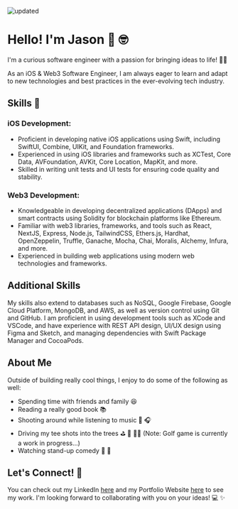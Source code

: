 ![updated](https://user-images.githubusercontent.com/36863375/232238861-a23135e5-f7aa-4ce9-ab4d-e053780f5cd1.png)

# Hello! I'm Jason 👋 🤓

I'm a curious software engineer with a passion for bringing ideas to life! 🧠💡 

As an iOS & Web3 Software Engineer, I am always eager to learn and adapt to new technologies and best practices in the ever-evolving tech industry.

## Skills 🚀

### iOS Development:
* Proficient in developing native iOS applications using Swift, including SwiftUI, Combine, UIKit, and Foundation frameworks.
* Experienced in using iOS libraries and frameworks such as XCTest, Core Data, AVFoundation, AVKit, Core Location, MapKit, and more.
* Skilled in writing unit tests and UI tests for ensuring code quality and stability.

### Web3 Development:
* Knowledgeable in developing decentralized applications (DApps) and smart contracts using Solidity for blockchain platforms like Ethereum.
* Familiar with web3 libraries, frameworks, and tools such as React, NextJS, Express, Node.js, TailwindCSS, Ethers.js, Hardhat, OpenZeppelin, Truffle, Ganache, Mocha, Chai, Moralis, Alchemy, Infura, and more.
* Experienced in building web applications using modern web technologies and frameworks.

## Additional Skills
My skills also extend to databases such as NoSQL, Google Firebase, Google Cloud Platform, MongoDB, and AWS, as well as version control using Git and GitHub. I am proficient in using development tools such as XCode and VSCode, and have experience with REST API design, UI/UX design using Figma and Sketch, and managing dependencies with Swift Package Manager and CocoaPods.

## About Me 
Outside of building really cool things, I enjoy to do some of the following as well:

* Spending time with friends and family 😆
* Reading a really good book 📚
* Shooting around while listening to music 🏀 🎧
* Driving my tee shots into the trees ⛳️ 🌳 🏌️‍♂️ (Note: Golf game is currently a work in progress...)
* Watching stand-up comedy 🎤 🤣

## Let's Connect! 💬
You can check out my LinkedIn [here](https://www.linkedin.com/in/jasonschneider8) and my Portfolio Website [here](https://www.jasonschneider.tech) to see my work. I'm looking forward to collaborating with you on your ideas! 💻 ✨
